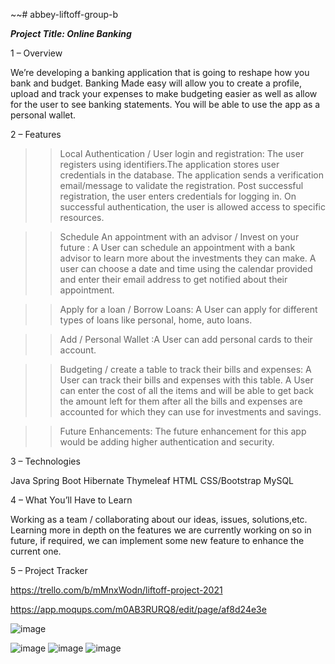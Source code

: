 ~~# abbey-liftoff-group-b

**_Project Title: Online Banking_**

1 – Overview

We’re developing a banking application that is going to reshape how you bank and budget. Banking Made easy will allow you to create a profile, upload and track your expenses to make budgeting easier as well as allow for the user to see banking statements. You will be able to use the app as a personal wallet.

2 – Features

>> Local Authentication / User login and registration:
> The user registers using identifiers.The application stores user credentials in the database.
The application sends a verification email/message to validate the registration.
Post successful registration, the user enters credentials for logging in.
On successful authentication, the user is allowed access to specific resources.

>> Schedule An appointment with an advisor / Invest on your future :
> A User can schedule an appointment with a bank advisor to learn more about the investments they can make. A user can choose a date and time using the calendar provided and enter their email address to get notified about their appointment.

>> Apply for a loan / Borrow Loans:
> A User can apply for different types of loans like personal, home, auto loans.

>> Add / Personal Wallet :A User can add personal cards to their account.

>> Budgeting / create a table to track their bills and expenses:
> A User can track their bills and expenses with this table. A User can enter the cost of all the items and will be able to get back the amount left for them after all the bills and expenses are accounted for which they can use for investments and savings.

>> Future Enhancements:
> The future enhancement for this app would be adding higher authentication and security.

3 – Technologies

Java
Spring Boot
Hibernate
Thymeleaf
HTML
CSS/Bootstrap
MySQL


4 – What You’ll Have to Learn

Working as a team / collaborating about our ideas, issues, solutions,etc.
Learning more in depth on the features we are currently working on so in future, if required, we can implement some new feature to enhance the current one.

5 – Project Tracker

https://trello.com/b/mMnxWodn/liftoff-project-2021

https://app.moqups.com/m0AB3RURQ8/edit/page/af8d24e3e


![image](https://user-images.githubusercontent.com/48425335/134255158-ea9513ee-b950-46fc-8929-a861b202ed4a.png)

![image](https://user-images.githubusercontent.com/48425335/134255167-ed2f1a9f-640f-4140-b8ae-218d98ef938d.png)
![image](https://user-images.githubusercontent.com/48425335/134255183-b3df9ea3-aac2-4201-b792-d4128df3ec4a.png)
![image](https://user-images.githubusercontent.com/48425335/134255201-91ad1b54-545c-4055-941a-8b31a1624b10.png)


